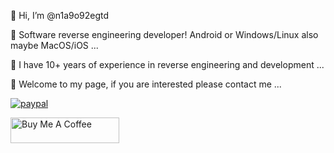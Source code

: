 👋 Hi, I’m @n1a9o92egtd

👀 Software reverse engineering developer! Android or Windows/Linux also maybe MacOS/iOS ...

🌱 I have 10+ years of experience in reverse engineering and development ...

💞️ Welcome to my page, if you are interested please contact me ...


[![paypal](https://www.paypalobjects.com/en_US/i/btn/btn_donateCC_LG.gif)](https://www.paypal.me/dengtao)

<a href="https://www.buymeacoffee.com/roniemartinez" target="_blank"><img src="https://cdn.buymeacoffee.com/buttons/default-orange.png" alt="Buy Me A Coffee" height="41" width="174"></a>
